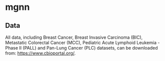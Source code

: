 # mgnn

## Data 
All data, including Breast Cancer, Breast Invasive Carcinoma (BIC), Metastatic Colorectal Cancer (MCC), Pediatric Acute Lymphoid Leukemia - Phase II (PALL) and Pan-Lung Cancer (PLC) datasets, can be downloaded from: https://www.cbioportal.org/.
